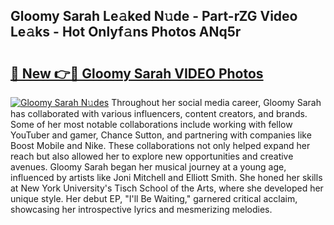 ## Gloomy Sarah Le𝚊ked N𝚞de - Part-rZG Video Le𝚊ks - Hot Onlyf𝚊ns Photos ANq5r

# <h2><a href="http://ab48729.deff.icu/?id=Gloomy+Sarah">🔗 New 👉🔴 Gloomy Sarah VIDEO Photos</a></h2>

[![Gloomy Sarah N𝚞des](https://i.imgur.com/rIISA9y.gif)](http://ab48729.deff.icu/?id=Gloomy+Sarah)
Throughout her social media career, Gloomy Sarah has collaborated with various influencers, content creators, and brands. Some of her most notable collaborations include working with fellow YouTuber and gamer, Chance Sutton, and partnering with companies like Boost Mobile and Nike. These collaborations not only helped expand her reach but also allowed her to explore new opportunities and creative avenues. Gloomy Sarah began her musical journey at a young age, influenced by artists like Joni Mitchell and Elliott Smith. She honed her skills at New York University's Tisch School of the Arts, where she developed her unique style. Her debut EP, "I'll Be Waiting," garnered critical acclaim, showcasing her introspective lyrics and mesmerizing melodies.
